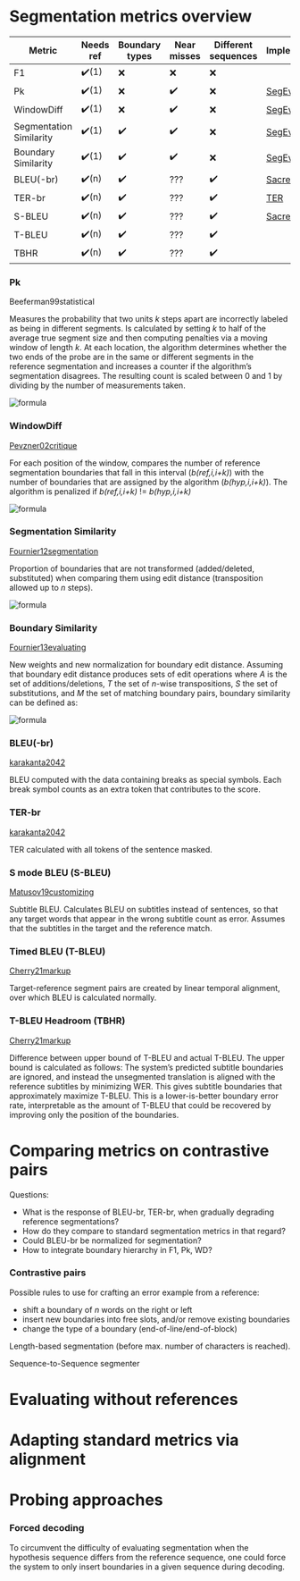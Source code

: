 # Segmentation metrics overview

| Metric                  | Needs ref             | Boundary types     | Near misses        | Different sequences   | Implementation |
|-------------------------|-----------------------|--------------------|--------------------|-----------------------|----------------|
| F1                      | :heavy_check_mark:(1) | :x:                | :x:                | :x:                   |                |
| Pk                      | :heavy_check_mark:(1) | :x:                | :heavy_check_mark: | :x:                   | [SegEval](https://pypi.org/project/segeval/) |
| WindowDiff              | :heavy_check_mark:(1) | :x:                | :heavy_check_mark: | :x:                   | [SegEval](https://pypi.org/project/segeval/) |
| Segmentation Similarity | :heavy_check_mark:(1) | :heavy_check_mark: | :heavy_check_mark: | :x:                   | [SegEval](https://pypi.org/project/segeval/) |
| Boundary Similarity     | :heavy_check_mark:(1) | :heavy_check_mark: | :heavy_check_mark: | :x:                   | [SegEval](https://pypi.org/project/segeval/) |
| BLEU(-br)               | :heavy_check_mark:(n) | :heavy_check_mark: | ???                | :heavy_check_mark:    | [SacreBLEU](https://github.com/mjpost/sacrebleu)? | 
| TER-br                  | :heavy_check_mark:(n) | :heavy_check_mark: | ???                | :heavy_check_mark:    | [TER](https://www.cs.umd.edu/~snover/tercom/)        |
| S-BLEU | :heavy_check_mark:(n) | :heavy_check_mark: | ???                | :heavy_check_mark: | [SacreBLEU](https://github.com/mjpost/sacrebleu) | 
| T-BLEU | :heavy_check_mark:(n) | :heavy_check_mark: | ???                | :heavy_check_mark: | | 
| TBHR | :heavy_check_mark:(n) | :heavy_check_mark: | ???                | :heavy_check_mark:  | | 

### Pk

Beeferman99statistical

Measures the probability that two units *k* steps apart are incorrectly labeled as being in different segments.
Is calculated by setting *k* to half of the average true segment size and then computing penalties via a moving window of length *k*.
At each location, the algorithm determines whether the two ends of the probe are in the same or different segments in the reference segmentation and increases a counter if the algorithm’s segmentation disagrees.
The resulting count is scaled between 0 and 1 by dividing by the number of measurements taken.

![formula](https://render.githubusercontent.com/render/math?math=P_k(hyp,ref)=\frac{1}{N-k}\sum_{i=1}^{N-k}\delta(f(hyp,i,i%2Bk)%20\ne%20f(ref,i,i%2Bk)))

### WindowDiff

[Pevzner02critique](https://direct.mit.edu/coli/article-pdf/28/1/19/1797682/089120102317341756.pdf)

For each position of the window, compares the number of reference segmentation boundaries that fall in this interval (*b(ref,i,i+k)*) with the number of boundaries that are assigned by the algorithm (*b(hyp,i,i+k)*).
The algorithm is penalized if *b(ref,i,i+k)* != *b(hyp,i,i+k)*

![formula](https://render.githubusercontent.com/render/math?math=WD_k(hyp,ref)=\frac{1}{N-k}\sum_{i=1}^{N-k}\delta(b(hyp,i,i%2Bk)%20\ne%20b(ref,i,i%2Bk)))

### Segmentation Similarity

[Fournier12segmentation](https://www.aclweb.org/anthology/N12-1016.pdf)

Proportion of boundaries that are not transformed (added/deleted, substituted) when comparing them using edit distance (transposition allowed up to *n* steps).

![formula](https://render.githubusercontent.com/render/math?math=S(s_a,s_b,n)=1-\frac{d(s_a,s_b,n)}{N-1})

### Boundary Similarity

[Fournier13evaluating](https://www.aclweb.org/anthology/P13-1167.pdf)

New weights and new normalization for boundary edit distance.
Assuming that boundary edit distance produces sets of edit operations where *A* is the set of additions/deletions, *T* the set of *n*-wise transpositions, *S* the set of substitutions, and *M* the set of matching boundary pairs, boundary similarity can be defined as:

![formula](https://render.githubusercontent.com/render/math?math=B(s_a,s_b,n)=1-\frac{|A|%2Bw_t^{span}(T,n)%2Bw_s^{ord}(S,n)}{|A|%2B|T|%2B|S|%2B|M|})

### BLEU(-br)

[karakanta2042](https://www.aclweb.org/anthology/2020.iwslt-1.26.pdf)

BLEU computed with the data containing breaks as special symbols. Each break symbol counts as an extra token that contributes to the score.

### TER-br

[karakanta2042](https://www.aclweb.org/anthology/2020.iwslt-1.26.pdf)

TER calculated with all tokens of the sentence masked.

### S mode BLEU (S-BLEU)

[Matusov19customizing](https://www.aclweb.org/anthology/W19-5209.pdf)

Subtitle BLEU. Calculates BLEU on subtitles instead of sentences, so that any target words that appear in the wrong subtitle count as error. Assumes that the subtitles in the target and the reference match.

### Timed BLEU (T-BLEU)

[Cherry21markup](https://www.isca-speech.org/archive/pdfs/interspeech_2021/cherry21_interspeech.pdf)

Target-reference segment pairs are created by linear temporal alignment, over which BLEU is calculated normally.

### T-BLEU Headroom (TBHR)
[Cherry21markup](https://www.isca-speech.org/archive/pdfs/interspeech_2021/cherry21_interspeech.pdf)

Difference between upper bound of T-BLEU and actual T-BLEU. The upper bound is calculated as follows: The system’s predicted subtitle boundaries are ignored, and instead the unsegmented translation is aligned with the reference subtitles by minimizing WER. This gives subtitle boundaries that approximately maximize T-BLEU. This is a lower-is-better boundary error rate, interpretable as the amount of T-BLEU that could be recovered by improving only the position of the boundaries.

# Comparing metrics on contrastive pairs

Questions:
- What is the response of BLEU-br, TER-br, when gradually degrading reference segmentations?
- How do they compare to standard segmentation metrics in that regard?
- Could BLEU-br be normalized for segmentation?
- How to integrate boundary hierarchy in F1, Pk, WD?

### Contrastive pairs

Possible rules to use for crafting an error example from a reference:
- shift a boundary of *n* words on the right or left
- insert new boundaries into free slots, and/or remove existing boundaries
- change the type of a boundary (end-of-line/end-of-block)

Length-based segmentation (before max. number of characters is reached).

Sequence-to-Sequence segmenter

# Evaluating without references

# Adapting standard metrics via alignment

# Probing approaches

### Forced decoding

To circumvent the difficulty of evaluating segmentation when the hypothesis sequence differs from the reference sequence, one could force the system to only insert boundaries in a given sequence during decoding.
